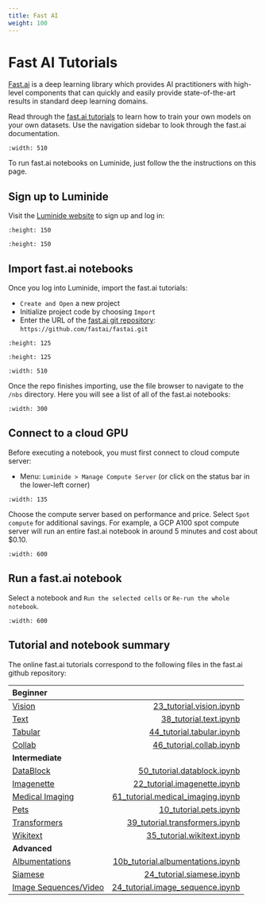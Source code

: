 ```yaml
---
title: Fast AI
weight: 100
---
```


# Fast AI Tutorials

[Fast.ai](https://www.fast.ai) is a deep learning library which provides AI practitioners with high-level components that can quickly and easily provide state-of-the-art results in standard deep learning domains.

Read through the [fast.ai tutorials](https://docs.fast.ai/) to learn how to train your own models on your own datasets. Use the navigation sidebar to look through the fast.ai documentation.

```{image} ../images/fastai-fastai.png
:width: 510
```

To run fast.ai notebooks on Luminide, just follow the the instructions on this page.

## Sign up to Luminide

Visit the [Luminide website](https://www.luminide.com) to sign up and log in:

```{image} ../images/fastai-signup.png
:height: 150
```

```{image} ../images/fastai-signup-2.png
:height: 150
```

## Import fast.ai notebooks

Once you log into Luminide, import the fast.ai tutorials:
- `Create and Open` a new project
- Initialize project code by choosing `Import`
- Enter the URL of the [fast.ai git repository](https://github.com/fastai/fastai): `https://github.com/fastai/fastai.git`

```{image} ../images/fastai-new-project.png
:height: 125
```
```{image} ../images/fastai-import-code.png
:height: 125
```
```{image} ../images/fastai-import-code-2.png
:width: 510
```

Once the repo finishes importing, use the file browser to navigate to the `/nbs` directory.  Here you will see a list of all of the fast.ai notebooks:

```{image} ../images/fastai-import-code-3.png
:width: 300
```

## Connect to a cloud GPU

Before executing a notebook, you must first connect to cloud compute server:
- Menu: `Luminide > Manage Compute Server` (or click on the status bar in the lower-left corner)
```{image} ../images/fastai-status-bar.png
:width: 135
```

Choose the compute server based on performance and price. Select `Spot compute` for additional savings. For example, a GCP A100 spot compute server will run an entire fast.ai notebook in around 5 minutes and cost about $0.10.

```{image} ../images/fastai-attach-compute.png
:width: 600
```


## Run a fast.ai notebook

Select a notebook and `Run the selected cells` or `Re-run the whole notebook`.

```{image} ../images/fastai-tutorial-vision.png
:width: 600
```

## Tutorial and notebook summary

The online fast.ai tutorials correspond to the following files in the fast.ai github repository:

| **Beginner**    |     |
| :--- | ---: |
| [Vision](https://docs.fast.ai/tutorial.vision.html)    | [23_tutorial.vision.ipynb](https://github.com/fastai/fastai/blob/master/nbs/23_tutorial.vision.ipynb)    |
| [Text](https://docs.fast.ai/tutorial.text.html)    | [38_tutorial.text.ipynb](https://github.com/fastai/fastai/blob/master/nbs/38_tutorial.text.ipynb) |
| [Tabular](https://docs.fast.ai/tutorial.tabular.html)    |  [44_tutorial.tabular.ipynb](https://github.com/fastai/fastai/blob/master/nbs/44_tutorial.tabular.ipynb) |
| [Collab](https://docs.fast.ai/tutorial.collab.html)    | [46_tutorial.collab.ipynb](https://github.com/fastai/fastai/blob/master/nbs/46_tutorial.collab.ipynb) |
| **Intermediate**    |     |
| [DataBlock](https://docs.fast.ai/tutorial.datablock.html)    | [50_tutorial.datablock.ipynb](https://github.com/fastai/fastai/blob/master/nbs/50_tutorial.datablock.ipynb) |
| [Imagenette](https://docs.fast.ai/tutorial.imagenette.html) | [22_tutorial.imagenette.ipynb](https://github.com/fastai/fastai/blob/master/nbs/22_tutorial.imagenette.ipynb) |
| [Medical Imaging](https://docs.fast.ai/tutorial.medical_imaging.html) | [61_tutorial.medical_imaging.ipynb](https://github.com/fastai/fastai/blob/master/nbs/61_tutorial.medical_imaging.ipynb) |
| [Pets](https://docs.fast.ai/tutorial.pets.html) | [10_tutorial.pets.ipynb](https://github.com/fastai/fastai/blob/master/nbs/10_tutorial.pets.ipynb) |
| [Transformers](https://docs.fast.ai/tutorial.transformers.html) | [39_tutorial.transformers.ipynb](https://github.com/fastai/fastai/blob/master/nbs/39_tutorial.transformers.ipynb) |
| [Wikitext](https://docs.fast.ai/tutorial.wikitext.html) | [35_tutorial.wikitext.ipynb](https://github.com/fastai/fastai/blob/master/nbs/35_tutorial.wikitext.ipynb) |
| **Advanced**   |     |
| [Albumentations](https://docs.fast.ai/tutorial.albumentations.html)   | [10b_tutorial.albumentations.ipynb](https://github.com/fastai/fastai/blob/master/nbs/10b_tutorial.albumentations.ipynb) |
| [Siamese](https://docs.fast.ai/tutorial.siamese.html) | [24_tutorial.siamese.ipynb](https://github.com/fastai/fastai/blob/master/nbs/24_tutorial.siamese.ipynb) |
| [Image Sequences/Video](https://docs.fast.ai/tutorial.image_sequence.html) | [24_tutorial.image_sequence.ipynb](https://github.com/fastai/fastai/blob/master/nbs/24_tutorial.image_sequence.ipynb) |

